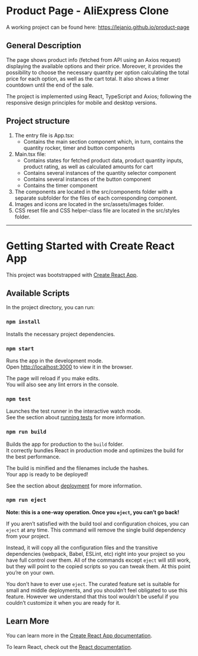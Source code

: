 # Product Page - AliExpress Clone

A working project can be found here: https://lejanio.github.io/product-page

## General Description 

The page shows product info (fetched from API using an Axios request) displaying the available options and their price. Moreover, it
provides the possibility to choose the necessary quantity per option calculating the total price for each option,
as well as the cart total.
It also shows a timer countdown until the end of the sale.

The project is implemented using React, TypeScript and Axios; following the responsive design
principles for mobile and desktop versions.

## Project structure

1. The entry file is App.tsx:
    - Contains the main section component which, in turn, contains the quantity rocker, timer and button components
2. Main.tsx file:
    - Contains states for fetched product data, product quantity inputs, product rating, as well as 
   calculated amounts for cart
    - Contains several instances of the quantity selector component
    - Contains several instances of the button component
    - Contains the timer component
3. The components are located in the src/components folder with a separate subfolder for the files
   of each corresponding component.
4. Images and icons are located in the src/assets/images folder.
5. CSS reset file and CSS helper-class file are located in the src/styles folder.

---

# Getting Started with Create React App

This project was bootstrapped with [Create React App](https://github.com/facebook/create-react-app).

## Available Scripts

In the project directory, you can run:

### `npm install`

Installs the necessary project dependencies.

### `npm start`

Runs the app in the development mode.\
Open [http://localhost:3000](http://localhost:3000) to view it in the browser.

The page will reload if you make edits.\
You will also see any lint errors in the console.

### `npm test`

Launches the test runner in the interactive watch mode.\
See the section about [running tests](https://facebook.github.io/create-react-app/docs/running-tests) for more information.

### `npm run build`

Builds the app for production to the `build` folder.\
It correctly bundles React in production mode and optimizes the build for the best performance.

The build is minified and the filenames include the hashes.\
Your app is ready to be deployed!

See the section about [deployment](https://facebook.github.io/create-react-app/docs/deployment) for more information.

### `npm run eject`

**Note: this is a one-way operation. Once you `eject`, you can’t go back!**

If you aren’t satisfied with the build tool and configuration choices, you can `eject` at any time. This command will remove the single build dependency from your project.

Instead, it will copy all the configuration files and the transitive dependencies (webpack, Babel, ESLint, etc) right into your project so you have full control over them. All of the commands except `eject` will still work, but they will point to the copied scripts so you can tweak them. At this point you’re on your own.

You don’t have to ever use `eject`. The curated feature set is suitable for small and middle deployments, and you shouldn’t feel obligated to use this feature. However we understand that this tool wouldn’t be useful if you couldn’t customize it when you are ready for it.

## Learn More

You can learn more in the [Create React App documentation](https://facebook.github.io/create-react-app/docs/getting-started).

To learn React, check out the [React documentation](https://reactjs.org/).
